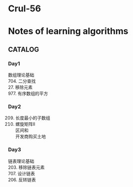 # Crul-56 
# Notes of learning algorithms
## CATALOG

### Day1
数组理论基础  
704. 二分查找   
27. 移除元素   
977. 有序数组的平方  
### Day2
209. 长度最小的子数组   
59. 螺旋矩阵II   
区间和    
开发商购买土地    
### Day3
链表理论基础   
203. 移除链表元素   
707. 设计链表  
206. 反转链表  
